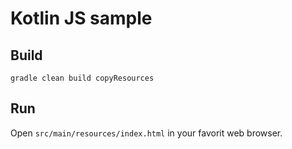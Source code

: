 # Kotlin JS sample

## Build
``gradle clean build copyResources``

## Run
Open ``src/main/resources/index.html`` in your favorit web browser.